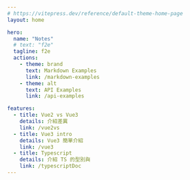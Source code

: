 ```yaml
---
# https://vitepress.dev/reference/default-theme-home-page
layout: home

hero:
  name: "Notes"
  # text: "f2e"
  tagline: f2e
  actions:
    - theme: brand
      text: Markdown Examples
      link: /markdown-examples
    - theme: alt
      text: API Examples
      link: /api-examples

features:
  - title: Vue2 vs Vue3
    details: 介紹差異
    link: /vue2vs
  - title: Vue3 intro
    details: Vue3 簡單介紹
    link: /vue3
  - title: Typescript
    details: 介紹 TS 的型別與
    link: /typescriptDoc
---
```

